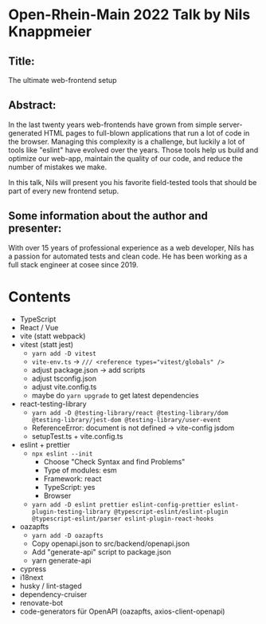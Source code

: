 # Open-Rhein-Main 2022 Talk by Nils Knappmeier

## Title:

The ultimate web-frontend setup

## Abstract:

In the last twenty years web-frontends have grown from simple server-generated HTML
pages to full-blown applications that run a lot of code in the browser.
Managing this complexity is a challenge, but luckily a lot of tools like "eslint" have evolved over
the years. Those tools help us build and optimize our web-app, maintain the quality
of our code, and reduce the number of mistakes we make.

In this talk, Nils will present you his favorite field-tested tools that
should be part of every new frontend setup.

## Some information about the author and presenter:

With over 15 years of professional experience as a web developer,
Nils has a passion for automated tests and clean code.
He has been working as a full stack engineer at cosee since 2019.

# Contents

- TypeScript
- React / Vue
- vite (statt webpack)
- vitest (statt jest)
  - `yarn add -D vitest`
  - `vite-env.ts` -> `/// <reference types="vitest/globals" />`
  - adjust package.json -> add scripts
  - adjust tsconfig.json
  - adjust vite.config.ts
  - maybe do `yarn upgrade` to get latest dependencies
- react-testing-library
  - `yarn add -D @testing-library/react @testing-library/dom @testing-library/jest-dom @testing-library/user-event`
  - ReferenceError: document is not defined -> vite-config jsdom
  - setupTest.ts + vite.config.ts
- eslint + prettier
  - `npx eslint --init`
    - Choose "Check Syntax and find Problems"
    - Type of modules: esm
    - Framework: react
    - TypeScript: yes
    - Browser
  - `yarn add -D eslint prettier eslint-config-prettier eslint-plugin-testing-library @typescript-eslint/eslint-plugin @typescript-eslint/parser eslint-plugin-react-hooks`
- oazapfts
  - `yarn add -D oazapfts`
  - Copy openapi.json to src/backend/openapi.json
  - Add "generate-api" script to package.json
  - yarn generate-api
- cypress
- i18next
- husky / lint-staged
- dependency-cruiser
- renovate-bot
- code-generators für OpenAPI (oazapfts, axios-client-openapi)
